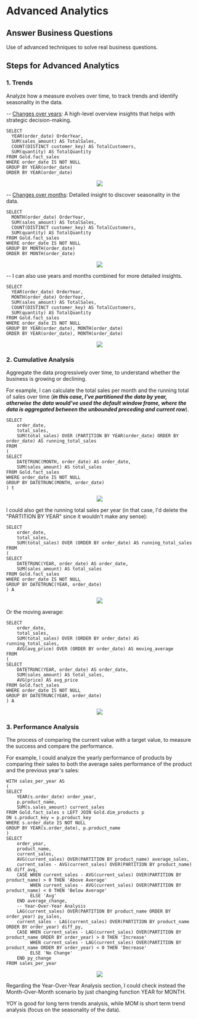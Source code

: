 # Advanced Analytics

## Answer Business Questions

Use of advanced techniques to solve real business questions.

## Steps for Advanced Analytics

### 1. Trends

Analyze how a measure evolves over time, to track trends and identify seasonality in the data.

-- <ins>Changes over years</ins>: A high-level overview insights that helps with strategic decision-making.

    SELECT
  	  YEAR(order_date) OrderYear,
  	  SUM(sales_amount) AS TotalSales,
  	  COUNT(DISTINCT customer_key) AS TotalCustomers,
  	  SUM(quantity) AS TotalQuantity
    FROM Gold.fact_sales
    WHERE order_date IS NOT NULL
    GROUP BY YEAR(order_date)
    ORDER BY YEAR(order_date)

<p align="center">
<img src="https://github.com/user-attachments/assets/e3a0673a-6300-4793-98ea-8c79584ba78d" />
</p>

-- <ins>Changes over months</ins>: Detailed insight to discover seasonality in the data.

    SELECT
      MONTH(order_date) OrderYear,
      SUM(sales_amount) AS TotalSales,
      COUNT(DISTINCT customer_key) AS TotalCustomers,
      SUM(quantity) AS TotalQuantity
    FROM Gold.fact_sales
    WHERE order_date IS NOT NULL
    GROUP BY MONTH(order_date)
    ORDER BY MONTH(order_date)

<p align="center">
<img src="https://github.com/user-attachments/assets/364f65d8-b4ba-4ee3-9d44-c2058032865e" />
</p>

-- I can also use years and months combined for more detailed insights.

    SELECT
      YEAR(order_date) OrderYear,
      MONTH(order_date) OrderYear,
      SUM(sales_amount) AS TotalSales,
      COUNT(DISTINCT customer_key) AS TotalCustomers,
      SUM(quantity) AS TotalQuantity
    FROM Gold.fact_sales
    WHERE order_date IS NOT NULL
    GROUP BY YEAR(order_date), MONTH(order_date)
    ORDER BY YEAR(order_date), MONTH(order_date)

<p align="center">
<img src="https://github.com/user-attachments/assets/17ff1e22-4206-489b-85b6-44695db24738" />
</p>


### 2. Cumulative Analysis

Aggregate the data progressively over time, to understand whether the business is growing or declining.

For example, I can calculate the total sales per month and the running total of sales over time (***in this case, I've partitioned the data by year,
otherwise the data would've used the default window frame, where the data is aggregated between the unbounded preceding and current row***).

    SELECT
        order_date,
        total_sales,
        SUM(total_sales) OVER (PARTITION BY YEAR(order_date) ORDER BY order_date) AS running_total_sales
    FROM
    (
    SELECT
        DATETRUNC(MONTH, order_date) AS order_date,
        SUM(sales_amount) AS total_sales
    FROM Gold.fact_sales
    WHERE order_date IS NOT NULL
    GROUP BY DATETRUNC(MONTH, order_date)
    ) t

<p align="center">
<img src="https://github.com/user-attachments/assets/8a0d9368-34c7-4739-90a1-5440265310ad" />
</p>

I could also get the running total sales per year (in that case, I'd delete the "PARTITION BY YEAR" since it wouldn't make any sense):

    SELECT
        order_date,
        total_sales,
        SUM(total_sales) OVER (ORDER BY order_date) AS running_total_sales
    FROM
    (
    SELECT
        DATETRUNC(YEAR, order_date) AS order_date,
        SUM(sales_amount) AS total_sales
    FROM Gold.fact_sales
    WHERE order_date IS NOT NULL
    GROUP BY DATETRUNC(YEAR, order_date)
    ) A

<p align="center">
<img src="https://github.com/user-attachments/assets/d8626497-97ed-4e4f-b490-971c30e28b7d" />
</p>

Or the moving average:

    SELECT
        order_date,
        total_sales,
        SUM(total_sales) OVER (ORDER BY order_date) AS running_total_sales,
        AVG(avg_price) OVER (ORDER BY order_date) AS moving_average
    FROM
    (
    SELECT
        DATETRUNC(YEAR, order_date) AS order_date,
        SUM(sales_amount) AS total_sales,
        AVG(price) AS avg_price
    FROM Gold.fact_sales
    WHERE order_date IS NOT NULL
    GROUP BY DATETRUNC(YEAR, order_date)
    ) A

<p align="center">
<img src="https://github.com/user-attachments/assets/12b20162-6378-40ac-be51-8cdc55d4f3b7" />
</p>

### 3. Performance Analysis

The process of comparing the current value with a target value, to measure the success and compare the performance.

For example, I could analyze the yearly performance of products by comparing their sales to both the average sales performance of the product and
the previous year's sales:

    WITH sales_per_year AS
    (
    SELECT
        YEAR(s.order_date) order_year,
        p.product_name,
        SUM(s.sales_amount) current_sales	
    FROM Gold.fact_sales s LEFT JOIN Gold.dim_products p
    ON s.product_key = p.product_key
    WHERE s.order_date IS NOT NULL
    GROUP BY YEAR(s.order_date), p.product_name
    )
    SELECT
        order_year,
        product_name,
        current_sales,
        AVG(current_sales) OVER(PARTITION BY product_name) average_sales,
        current_sales - AVG(current_sales) OVER(PARTITION BY product_name) AS diff_avg,
        CASE WHEN current_sales - AVG(current_sales) OVER(PARTITION BY product_name) > 0 THEN 'Above Average'
             WHEN current_sales - AVG(current_sales) OVER(PARTITION BY product_name) < 0 THEN 'Below Average'
             ELSE 'Avg'
        END average_change,
        -- Year-Over-Year Analysis
        LAG(current_sales) OVER(PARTITION BY product_name ORDER BY order_year) py_sales,
        current_sales - LAG(current_sales) OVER(PARTITION BY product_name ORDER BY order_year) diff_py,
        CASE WHEN current_sales - LAG(current_sales) OVER(PARTITION BY product_name ORDER BY order_year) > 0 THEN 'Increase'
             WHEN current_sales - LAG(current_sales) OVER(PARTITION BY product_name ORDER BY order_year) < 0 THEN 'Decrease'
             ELSE 'No Change'
        END py_change
    FROM sales_per_year

<p align="center">
<img src="https://github.com/user-attachments/assets/0bce2444-b38e-499d-a44f-adccc72b39a7" />
</p>

Regarding the Year-Over-Year Analysis section, I could check instead the Month-Over-Month scenario by just changing function YEAR for MONTH.

YOY is good for long term trends analysis, while MOM is short term trend analysis (focus on the seasonality of the data).

